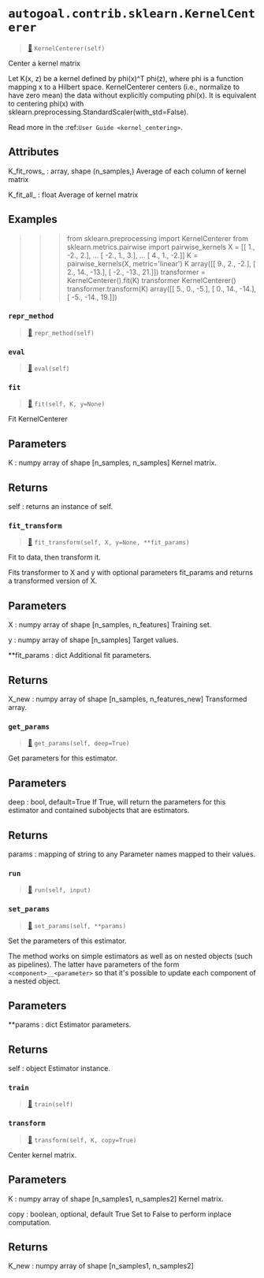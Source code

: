# `autogoal.contrib.sklearn.KernelCenterer`

> [📝](https://github.com/autogal/autogoal/blob/main/autogoal/contrib/sklearn/_generated.py#L1415)
> `KernelCenterer(self)`

Center a kernel matrix

Let K(x, z) be a kernel defined by phi(x)^T phi(z), where phi is a
function mapping x to a Hilbert space. KernelCenterer centers (i.e.,
normalize to have zero mean) the data without explicitly computing phi(x).
It is equivalent to centering phi(x) with
sklearn.preprocessing.StandardScaler(with_std=False).

Read more in the :ref:`User Guide <kernel_centering>`.

Attributes
----------
K_fit_rows_ : array, shape (n_samples,)
    Average of each column of kernel matrix

K_fit_all_ : float
    Average of kernel matrix

Examples
--------
>>> from sklearn.preprocessing import KernelCenterer
>>> from sklearn.metrics.pairwise import pairwise_kernels
>>> X = [[ 1., -2.,  2.],
...      [ -2.,  1.,  3.],
...      [ 4.,  1., -2.]]
>>> K = pairwise_kernels(X, metric='linear')
>>> K
array([[  9.,   2.,  -2.],
       [  2.,  14., -13.],
       [ -2., -13.,  21.]])
>>> transformer = KernelCenterer().fit(K)
>>> transformer
KernelCenterer()
>>> transformer.transform(K)
array([[  5.,   0.,  -5.],
       [  0.,  14., -14.],
       [ -5., -14.,  19.]])
### `repr_method`

> [📝](https://github.com/autogoal/autogoal/blob/main/autogoal/utils/__init__.py#L87)
> `repr_method(self)`

### `eval`

> [📝](https://github.com/autogoal/autogoal/blob/main/autogoal/contrib/sklearn/_builder.py#L50)
> `eval(self)`

### `fit`

> [📝](/usr/local/lib/python3.6/dist-packages/sklearn/preprocessing/_data.py#L2015)
> `fit(self, K, y=None)`

Fit KernelCenterer

Parameters
----------
K : numpy array of shape [n_samples, n_samples]
    Kernel matrix.

Returns
-------
self : returns an instance of self.
### `fit_transform`

> [📝](/usr/local/lib/python3.6/dist-packages/sklearn/base.py#L544)
> `fit_transform(self, X, y=None, **fit_params)`

Fit to data, then transform it.

Fits transformer to X and y with optional parameters fit_params
and returns a transformed version of X.

Parameters
----------
X : numpy array of shape [n_samples, n_features]
    Training set.

y : numpy array of shape [n_samples]
    Target values.

**fit_params : dict
    Additional fit parameters.

Returns
-------
X_new : numpy array of shape [n_samples, n_features_new]
    Transformed array.
### `get_params`

> [📝](/usr/local/lib/python3.6/dist-packages/sklearn/base.py#L173)
> `get_params(self, deep=True)`

Get parameters for this estimator.

Parameters
----------
deep : bool, default=True
    If True, will return the parameters for this estimator and
    contained subobjects that are estimators.

Returns
-------
params : mapping of string to any
    Parameter names mapped to their values.
### `run`

> [📝](https://github.com/autogoal/autogoal/blob/main/autogoal/contrib/sklearn/_generated.py#L1420)
> `run(self, input)`

### `set_params`

> [📝](/usr/local/lib/python3.6/dist-packages/sklearn/base.py#L205)
> `set_params(self, **params)`

Set the parameters of this estimator.

The method works on simple estimators as well as on nested objects
(such as pipelines). The latter have parameters of the form
``<component>__<parameter>`` so that it's possible to update each
component of a nested object.

Parameters
----------
**params : dict
    Estimator parameters.

Returns
-------
self : object
    Estimator instance.
### `train`

> [📝](https://github.com/autogoal/autogoal/blob/main/autogoal/contrib/sklearn/_builder.py#L47)
> `train(self)`

### `transform`

> [📝](/usr/local/lib/python3.6/dist-packages/sklearn/preprocessing/_data.py#L2040)
> `transform(self, K, copy=True)`

Center kernel matrix.

Parameters
----------
K : numpy array of shape [n_samples1, n_samples2]
    Kernel matrix.

copy : boolean, optional, default True
    Set to False to perform inplace computation.

Returns
-------
K_new : numpy array of shape [n_samples1, n_samples2]

